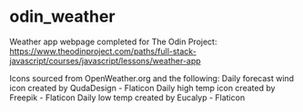 # odin_weather
Weather app webpage completed for The Odin Project: https://www.theodinproject.com/paths/full-stack-javascript/courses/javascript/lessons/weather-app

Icons sourced from OpenWeather.org and the following:
Daily forecast wind icon created by QudaDesign - Flaticon
Daily high temp icon created by Freepik - Flaticon
Daily low temp created by Eucalyp - Flaticon